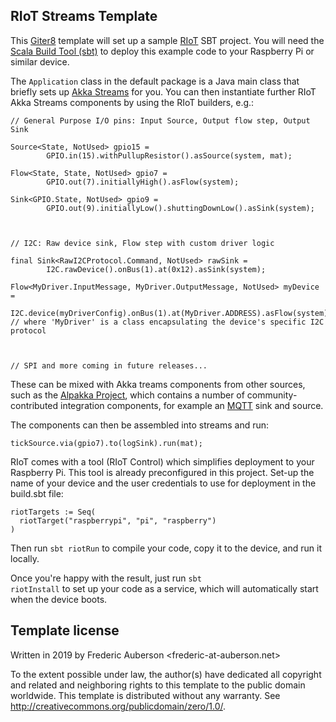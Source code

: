 RIoT Streams Template
----------------
This [Giter8][g8] template will set up a sample [RIoT][riot] SBT project. 
You will need the [Scala Build Tool (sbt)][sbt] to deploy this example code to your Raspberry Pi or similar device.

The <code>Application</code> class in the default package is a Java main class that briefly sets up [Akka Streams][streams] for you. 
You can then instantiate further RIoT Akka Streams components by using the RIoT builders, e.g.:

```
// General Purpose I/O pins: Input Source, Output flow step, Output Sink

Source<State, NotUsed> gpio15 =     
        GPIO.in(15).withPullupResistor().asSource(system, mat);

Flow<State, State, NotUsed> gpio7 =
        GPIO.out(7).initiallyHigh().asFlow(system);

Sink<GPIO.State, NotUsed> gpio9 =
        GPIO.out(9).initiallyLow().shuttingDownLow().asSink(system);



// I2C: Raw device sink, Flow step with custom driver logic

final Sink<RawI2CProtocol.Command, NotUsed> rawSink = 
        I2C.rawDevice().onBus(1).at(0x12).asSink(system);
        
Flow<MyDriver.InputMessage, MyDriver.OutputMessage, NotUsed> myDevice = 
        I2C.device(myDriverConfig).onBus(1).at(MyDriver.ADDRESS).asFlow(system);
// where 'MyDriver' is a class encapsulating the device's specific I2C protocol
        
        
        
// SPI and more coming in future releases...
``` 

These can be mixed with Akka treams components from other sources, such as the [Alpakka Project][alpakka], which contains a number of community-contributed integration components, for example an [MQTT][mqtt] sink and source.

The components can then be assembled into streams and run:

```
tickSource.via(gpio7).to(logSink).run(mat);
```

RIoT comes with a tool (RIoT Control) which simplifies deployment to your Raspberry Pi. This tool is already preconfigured in this project. Set-up the name of your device and the user credentials to use for deployment in the build.sbt file:

```
riotTargets := Seq(
  riotTarget("raspberrypi", "pi", "raspberry")
)
```
Then run <code>sbt riotRun</code> to compile your code, copy it to the device, and run it locally. 

Once you're happy with the result, just run <code>sbt riotInstall</code> to set up your code as a service, which will automatically start when the device boots.


Template license
----------------
Written in 2019 by Frederic Auberson <frederic-at-auberson.net>

To the extent possible under law, the author(s) have dedicated all copyright and related
and neighboring rights to this template to the public domain worldwide.
This template is distributed without any warranty. See <http://creativecommons.org/publicdomain/zero/1.0/>.

[g8]: http://www.foundweekends.org/giter8/
[riot]: https://riot.community
[sbt]: https://www.scala-sbt.org/1.x/docs/Setup.html
[streams]: https://doc.akka.io/docs/akka/current/stream/stream-quickstart.html
[alpakka]: https://doc.akka.io/docs/alpakka/current/
[mqtt]: https://doc.akka.io/docs/alpakka/current/mqtt.html